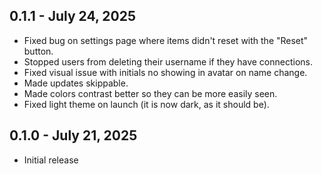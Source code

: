 ## 0.1.1 - July 24, 2025

- Fixed bug on settings page where items didn't reset with the "Reset" button.
- Stopped users from deleting their username if they have connections.
- Fixed visual issue with initials no showing in avatar on name change.
- Made updates skippable.
- Made colors contrast better so they can be more easily seen.
- Fixed light theme on launch (it is now dark, as it should be).

## 0.1.0 - July 21, 2025

- Initial release
